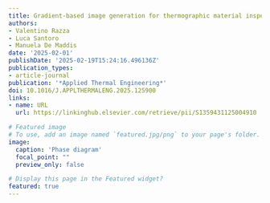 ```yaml
---
title: Gradient-based image generation for thermographic material inspection
authors:
- Valentino Razza
- Luca Santoro
- Manuela De Maddis
date: '2025-02-01'
publishDate: '2025-02-19T15:24:16.496136Z'
publication_types:
- article-journal
publication: '*Applied Thermal Engineering*'
doi: 10.1016/J.APPLTHERMALENG.2025.125900
links:
- name: URL
  url: https://linkinghub.elsevier.com/retrieve/pii/S1359431125004910

# Featured image
# To use, add an image named `featured.jpg/png` to your page's folder. 
image:
  caption: 'Phase diagram'
  focal_point: ""
  preview_only: false

# Display this page in the Featured widget?
featured: true
---
```

